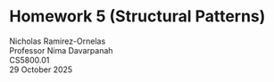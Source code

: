 # Homework 5 (Structural Patterns)

Nicholas Ramirez-Ornelas  
Professor Nima Davarpanah  
CS5800.01  
29 October 2025  
